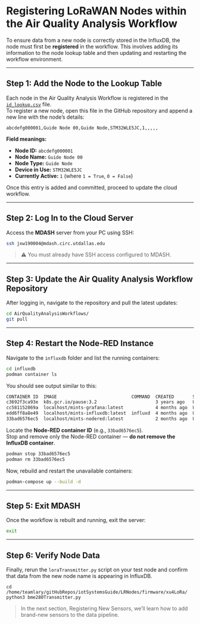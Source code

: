 # Registering LoRaWAN Nodes within the Air Quality Analysis Workflow

To ensure data from a new node is correctly stored in the InfluxDB, the node must first be **registered** in the workflow. This involves adding its information to the node lookup table and then updating and restarting the workflow environment.

---

## Step 1: Add the Node to the Lookup Table

Each node in the Air Quality Analysis Workflow is registered in the [`id_lookup.csv`](https://github.com/mi3nts/AirQualityAnalysisWorkflows/blob/main/influxdb/nodered-docker/id_lookup.csv) file.  
To register a new node, open this file in the GitHub repository and append a new line with the node’s details:

```csv
abcdefg000001,Guide Node 00,Guide Node,STM32WLE5JC,1,,,,,
```

**Field meanings:**
- **Node ID:** `abcdefg000001`  
- **Node Name:** `Guide Node 00`  
- **Node Type:** `Guide Node`  
- **Device in Use:** `STM32WLE5JC`  
- **Currently Active:** `1` (where `1 = True`, `0 = False`)

Once this entry is added and committed, proceed to update the cloud workflow.

---

## Step 2: Log In to the Cloud Server

Access the **MDASH** server from your PC using SSH:

```bash
ssh jxw190004@mdash.circ.utdallas.edu
```

> ⚠️ You must already have SSH access configured to MDASH.

---

## Step 3: Update the Air Quality Analysis Workflow Repository

After logging in, navigate to the repository and pull the latest updates:

```bash
cd AirQualityAnalysisWorkflows/
git pull
```

---

## Step 4: Restart the Node-RED Instance

Navigate to the `influxdb` folder and list the running containers:

```bash
cd influxdb
podman container ls
```

You should see output similar to this:

```bash
CONTAINER ID  IMAGE                            COMMAND  CREATED       STATUS           PORTS                                                                   NAMES
c3692f3ca93e  k8s.gcr.io/pause:3.2                      3 years ago   Up 3 years ago   0.0.0.0:1880->1880/tcp, 0.0.0.0:3000->3000/tcp, 0.0.0.0:8086->8086/tcp  06360efbd5a9-infra
cc581152869a  localhost/mints-grafana:latest            4 months ago  Up 4 months ago  0.0.0.0:1880->1880/tcp, 0.0.0.0:3000->3000/tcp, 0.0.0.0:8086->8086/tcp  influxdb_grafana_1
edd6ff8a8e49  localhost/mints-influxdb:latest  influxd  4 months ago  Up 4 months ago  0.0.0.0:1880->1880/tcp, 0.0.0.0:3000->3000/tcp, 0.0.0.0:8086->8086/tcp  influxdb_influxdb_1
33bad6576ec5  localhost/mints-nodered:latest            2 months ago  Up 2 months ago  0.0.0.0:1880->1880/tcp, 0.0.0.0:3000->3000/tcp, 0.0.0.0:8086->8086/tcp  influxdb_nodered_1
```

Locate the **Node-RED container ID** (e.g., `33bad6576ec5`).  
Stop and remove only the Node-RED container — **do not remove the InfluxDB container**.

```bash
podman stop 33bad6576ec5
podman rm 33bad6576ec5
```

Now, rebuild and restart the unavailable containers:

```bash
podman-compose up --build -d
```

---

## Step 5: Exit MDASH

Once the workflow is rebuilt and running, exit the server:

```bash
exit
```

---

## Step 6: Verify Node Data

Finally, rerun the `loraTransmitter.py` script on your test node and confirm that data from the new node name is appearing in InfluxDB.
```
cd /home/teamlary/gitHubRepos/iotSystemsGuide/LRNodes/firmware/xu4LoRa/
python3 bme280Transmitter.py
```

> In the next section, Registering New Sensors, we’ll learn how to add brand-new sensors to the data pipeline.

